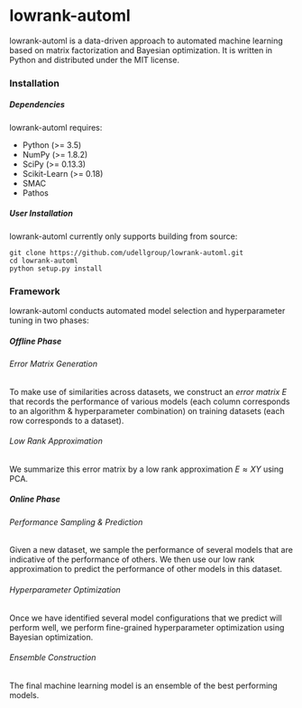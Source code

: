 # lowrank-automl
lowrank-automl is a data-driven approach to automated machine 
learning based on matrix factorization and Bayesian optimization.
It is written in Python and distributed under the MIT license.

### Installation

##### Dependencies
lowrank-automl requires:
* Python (>= 3.5)
* NumPy  (>= 1.8.2)
* SciPy  (>= 0.13.3)
* Scikit-Learn  (>= 0.18)
* SMAC
* Pathos

##### User Installation
lowrank-automl currently only supports building from source:
```
git clone https://github.com/udellgroup/lowrank-automl.git
cd lowrank-automl
python setup.py install
```

### Framework
lowrank-automl conducts automated model selection and 
hyperparameter tuning in two phases:

##### Offline Phase

###### Error Matrix Generation
To make use of similarities across datasets, we construct
an *error matrix* $E$ that records the performance of various
models (each column corresponds to an algorithm & hyperparameter
combination) on training datasets (each row corresponds to
a dataset). 

###### Low Rank Approximation
We summarize this error matrix by a low rank approximation
$E \approx XY$ using PCA.

##### Online Phase

###### Performance Sampling & Prediction
Given a new dataset, we sample the performance of several
models that are indicative of the performance of others. We
then use our low rank approximation to predict the performance
of other models in this dataset.

###### Hyperparameter Optimization
Once we have identified several model configurations that
we predict will perform well, we perform fine-grained 
hyperparameter optimization using Bayesian optimization.

###### Ensemble Construction
The final machine learning model is an ensemble of the
best performing models.